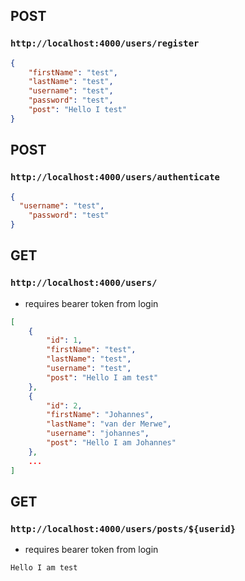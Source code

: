 ## POST
### `http://localhost:4000/users/register`
```json
{
    "firstName": "test",
    "lastName": "test",
    "username": "test",
    "password": "test",
    "post": "Hello I test"
}
```
## POST
### `http://localhost:4000/users/authenticate`
```json
{
  "username": "test",
    "password": "test"
}
```

## GET
### `http://localhost:4000/users/`
 - requires bearer token from login
```json 
[
    {
        "id": 1,
        "firstName": "test",
        "lastName": "test",
        "username": "test",
        "post": "Hello I am test"
    },
    {
        "id": 2,
        "firstName": "Johannes",
        "lastName": "van der Merwe",
        "username": "johannes",
        "post": "Hello I am Johannes"
    },
    ...
]
```

## GET
### `http://localhost:4000/users/posts/${userid}`
  - requires bearer token from login
```
Hello I am test
```
